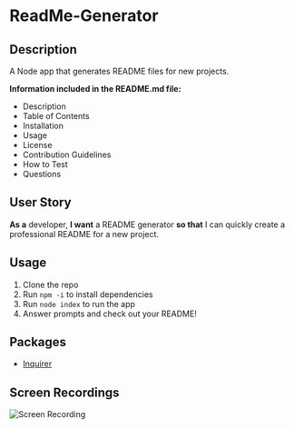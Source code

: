 # ReadMe-Generator

## Description
A Node app that generates README files for new projects.

**Information included in the README.md file:**
- Description
- Table of Contents
- Installation
- Usage
- License
- Contribution Guidelines
- How to Test
- Questions

## User Story
**As a** developer, **I want** a README generator **so that** I can quickly create a professional README for a new project.

## Usage
1. Clone the repo
2. Run `npm -i` to install dependencies
3. Run `node index` to run the app
4. Answer prompts and check out your README!

## Packages
- [Inquirer](https://www.npmjs.com/package/inquirer)


## Screen Recordings
![Screen Recording](https://github.com/AlexJG501/ReadMe-Generator/README.gEN.gif)